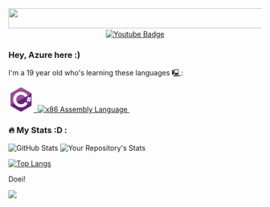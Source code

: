 

<div id="header" align="center">
  <img src="https://web.archive.org/web/20090807140915/http://www.geocities.com/danimeko/WELCOME.gif" width="850" height="40"/>
</div>



<div id="badges" align = "center">
  <a href="https://www.youtube.com/channel/UCAJBLtE3teBdzL3EAYfvEYQ">
    <img src="https://img.shields.io/badge/YouTube-red?style=for-the-badge&logo=youtube&logoColor=white" alt="Youtube Badge"/>
  </a>
</div>

### Hey, Azure here :)
I'm a 19 year old who's learning these languages 🖳:
<div>
  <a href="https://www.w3schools.com/cs">
    <img src="https://github.com/devicons/devicon/blob/master/icons/csharp/csharp-original.svg" title="C#" alt="C#" width="50" height="50"/>&nbsp;
  </a>
  <a href="https://docs.oracle.com/cd/E19253-01/817-5477/817-5477.pdf">
    <img src="https://smallimg.pngkey.com/png/small/479-4794953_assembly-x86-x86-icon.png" title="x86 Assembly Language" alt="x86 Assembly Language" width="50" height="50"/>&nbsp;
  </a>
</div>




### :fire: My Stats :D :

![GitHub Stats](https://github-readme-stats.vercel.app/api?username=Azure-Riley&theme=neon&show_icons=true)
![Your Repository's Stats](https://github-readme-streak-stats.herokuapp.com/?user=Azure-Riley&theme=great-gatsby)

[![Top Langs](https://github-readme-stats.vercel.app/api/top-langs/?username=Azure-Riley&theme=chartreuse-dark)](https://github.com/anuraghazra/github-readme-stats)


Doei!
<div id="text" align="left">
  <img src="https://web.archive.org/web/20090821231622/http://geocities.com/dancereviews2/turntabl.gif" width="80"/>
</div>
<!--
**Azure-Riley/Azure-Riley** is a ✨ _special_ ✨ repository because its `README.md` (this file) appears on your GitHub profile.
Here are some ideas to get you started:

- 🔭 I’m currently working on ...
- 🌱 I’m currently learning ...
- 👯 I’m looking to collaborate on ...
- 🤔 I’m looking for help with ...
- 💬 Ask me about ...
- 📫 How to reach me: ...
- 😄 Pronouns: ...
- ⚡ Fun fact: ...
-->
